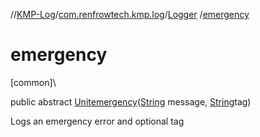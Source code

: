//[KMP-Log](../../../index.md)/[com.renfrowtech.kmp.log](../index.md)/[Logger](index.md)
/[emergency](emergency.md)

# emergency

[common]\

public
abstract [Unit](https://kotlinlang.org/api/latest/jvm/stdlib/kotlin/-unit/index.html)[emergency](emergency.md)([String](https://developer.android.com/reference/kotlin/java/lang/String.html)
message, [String](https://developer.android.com/reference/kotlin/java/lang/String.html)tag)

Logs an emergency error and optional tag
